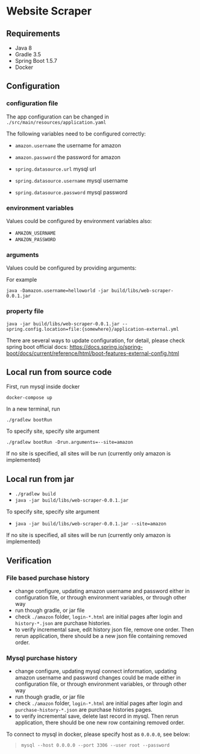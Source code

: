 # Website Scraper

## Requirements

- Java 8
- Gradle 3.5
- Spring Boot 1.5.7
- Docker

## Configuration

### configuration file

The app configuration can be changed in `./src/main/resources/application.yaml`

The following variables need to be configured correctly:

- `amazon.username` the username for amazon
- `amazon.password` the password for amazon

- `spring.datasource.url` mysql url
- `spring.datasource.username` mysql username
- `spring.datasource.password` mysql password

### environment variables

Values could be configured by environment variables also:

- `AMAZON_USERNAME`
- `AMAZON_PASSWORD`

### arguments

Values could be configured by providing arguments:

For example

`java -Damazon.username=helloworld -jar build/libs/web-scraper-0.0.1.jar`

### property file

`java -jar build/libs/web-scraper-0.0.1.jar --spring.config.location=file:{somewhere}/application-external.yml`

There are several ways to update configuration, for detail, please check spring boot official docs:
https://docs.spring.io/spring-boot/docs/current/reference/html/boot-features-external-config.html


## Local run from source code

First, run mysql inside docker

`docker-compose up`

In a new terminal, run

`./gradlew bootRun`

To specify site, specify site argument

`./gradlew bootRun -Drun.arguments=--site=amazon`

If no site is specified, all sites will be run (currently only amazon is implemented)

## Local run from jar

- `./gradlew build`
- `java -jar build/libs/web-scraper-0.0.1.jar`

To specify site, specify site argument

- `java -jar build/libs/web-scraper-0.0.1.jar --site=amazon`

If no site is specified, all sites will be run (currently only amazon is implemented)


## Verification

### File based purchase history 

- change configure, updating amazon username and password either in configuration file, or through environment
	variables, or through other way
- run though gradle, or jar file
- check `./amazon` folder, `login-*.html` are initial pages after login and `history-*.json` are purchase histories.
- to verify incremental save, edit history json file, remove one order. Then rerun application, there should be a new json file containing removed order. 

### Mysql purchase history

- change configure, updating mysql connect information, updating amazon username and password
    changes could be made either in configuration file, or through environment
	variables, or through other way
- run though gradle, or jar file
- check `./amazon` folder, `login-*.html` are initial pages after login and `purchase-history-*.json` are purchase histories pages.
- to verify incremental save, delete last record in mysql. Then rerun application, there should be one new row containing removed order. 

To connect to mysql in docker, please specify host as `0.0.0.0`, see below:

> `mysql --host 0.0.0.0 --port 3306 --user root --password`
